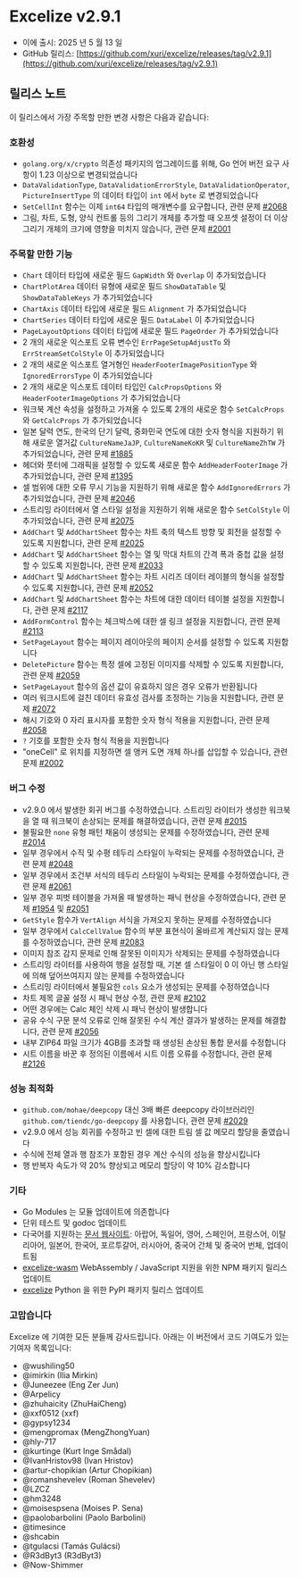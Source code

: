 # Excelize v2.9.1

* 이에 출시: 2025 년 5 월 13 일
* GitHub 릴리스: [https://github.com/xuri/excelize/releases/tag/v2.9.1](https://github.com/xuri/excelize/releases/tag/v2.9.1)

## 릴리스 노트

이 릴리스에서 가장 주목할 만한 변경 사항은 다음과 같습니다:

### 호환성

* `golang.org/x/crypto` 의존성 패키지의 업그레이드를 위해, Go 언어 버전 요구 사항이 1.23 이상으로 변경되었습니다
* `DataValidationType`, `DataValidationErrorStyle`, `DataValidationOperator`, `PictureInsertType` 의 데이터 타입이 `int` 에서 `byte` 로 변경되었습니다
* `SetCellInt` 함수는 이제 `int64` 타입의 매개변수를 요구합니다, 관련 문제 [#2068](https://github.com/xuri/excelize/issues/2068)
* 그림, 차트, 도형, 양식 컨트롤 등의 그리기 개체를 추가할 때 오프셋 설정이 더 이상 그리기 개체의 크기에 영향을 미치지 않습니다, 관련 문제 [#2001](https://github.com/xuri/excelize/issues/2001)

### 주목할 만한 기능

* `Chart` 데이터 타입에 새로운 필드 `GapWidth` 와 `Overlap` 이 추가되었습니다
* `ChartPlotArea` 데이터 유형에 새로운 필드 `ShowDataTable` 및 `ShowDataTableKeys` 가 추가되었습니다
* `ChartAxis` 데이터 타입에 새로운 필드 `Alignment` 가 추가되었습니다
* `ChartSeries` 데이터 타입에 새로운 필드 `DataLabel` 이 추가되었습니다
* `PageLayoutOptions` 데이터 타입에 새로운 필드 `PageOrder` 가 추가되었습니다
* 2 개의 새로운 익스포트 오류 변수인 `ErrPageSetupAdjustTo` 와 `ErrStreamSetColStyle` 이 추가되었습니다
* 2 개의 새로운 익스포트 열거형인 `HeaderFooterImagePositionType` 와 `IgnoredErrorsType` 이 추가되었습니다
* 2 개의 새로운 익스포트 데이터 타입인 `CalcPropsOptions` 와 `HeaderFooterImageOptions` 가 추가되었습니다
* 워크북 계산 속성을 설정하고 가져올 수 있도록 2개의 새로운 함수 `SetCalcProps` 와 `GetCalcProps` 가 추가되었습니다
* 일본 달력 연도, 한국의 단기 달력, 중화민국 연도에 대한 숫자 형식을 지원하기 위해 새로운 열거값 `CultureNameJaJP`, `CultureNameKoKR` 및 `CultureNameZhTW` 가 추가되었습니다, 관련 문제 [#1885](https://github.com/xuri/excelize/issues/1885)
* 헤더와 풋터에 그래픽을 설정할 수 있도록 새로운 함수 `AddHeaderFooterImage` 가 추가되었습니다, 관련 문제 [#1395](https://github.com/xuri/excelize/issues/1395)
* 셀 범위에 대한 오류 무시 기능을 지원하기 위해 새로운 함수 `AddIgnoredErrors` 가 추가되었습니다, 관련 문제 [#2046](https://github.com/xuri/excelize/issues/2046)
* 스트리밍 라이터에서 열 스타일 설정을 지원하기 위해 새로운 함수 `SetColStyle` 이 추가되었습니다, 관련 문제 [#2075](https://github.com/xuri/excelize/issues/2075)
* `AddChart` 및 `AddChartSheet` 함수는 차트 축의 텍스트 방향 및 회전을 설정할 수 있도록 지원합니다, 관련 문제 [#2025](https://github.com/xuri/excelize/issues/2025)
* `AddChart` 및 `AddChartSheet` 함수는 열 및 막대 차트의 간격 폭과 중첩 값을 설정할 수 있도록 지원합니다, 관련 문제 [#2033](https://github.com/xuri/excelize/issues/2033)
* `AddChart` 및 `AddChartSheet` 함수는 차트 시리즈 데이터 레이블의 형식을 설정할 수 있도록 지원합니다, 관련 문제 [#2052](https://github.com/xuri/excelize/issues/2052)
* `AddChart` 및 `AddChartSheet` 함수는 차트에 대한 데이터 테이블 설정을 지원합니다, 관련 문제 [#2117](https://github.com/xuri/excelize/issues/2117)
* `AddFormControl` 함수는 체크박스에 대한 셀 링크 설정을 지원합니다, 관련 문제 [#2113](https://github.com/xuri/excelize/issues/2113)
* `SetPageLayout` 함수는 페이지 레이아웃의 페이지 순서를 설정할 수 있도록 지원합니다
* `DeletePicture` 함수는 특정 셀에 고정된 이미지를 삭제할 수 있도록 지원합니다, 관련 문제 [#2059](https://github.com/xuri/excelize/issues/2059)
* `SetPageLayout` 함수의 옵션 값이 유효하지 않은 경우 오류가 반환됩니다
* 여러 워크시트에 걸친 데이터 유효성 검사를 조정하는 기능을 지원합니다, 관련 문제 [#2072](https://github.com/xuri/excelize/issues/2072)
* 해시 기호와 0 자리 표시자를 포함한 숫자 형식 적용을 지원합니다, 관련 문제 [#2058](https://github.com/xuri/excelize/issues/2058)
* `?` 기호를 포함한 숫자 형식 적용을 지원합니다
* "oneCell" 로 위치를 지정하면 셀 앵커 도면 개체 하나를 삽입할 수 있습니다, 관련 문제 [#2002](https://github.com/xuri/excelize/issues/2002)

### 버그 수정

* v2.9.0 에서 발생한 회귀 버그를 수정하였습니다. 스트리밍 라이터가 생성한 워크북을 열 때 워크북이 손상되는 문제를 해결하였습니다, 관련 문제 [#2015](https://github.com/xuri/excelize/issues/2015)
* 불필요한 `none` 유형 패턴 채움이 생성되는 문제를 수정하였습니다, 관련 문제 [#2014](https://github.com/xuri/excelize/issues/2014)
* 일부 경우에서 수직 및 수평 테두리 스타일이 누락되는 문제를 수정하였습니다, 관련 문제 [#2048](https://github.com/xuri/excelize/issues/2048)
* 일부 경우에서 조건부 서식의 테두리 스타일이 누락되는 문제를 수정하였습니다, 관련 문제 [#2061](https://github.com/xuri/excelize/issues/2061)
* 일부 경우 피벗 테이블을 가져올 때 발생하는 패닉 현상을 수정하였습니다, 관련 문제 [#1954](https://github.com/xuri/excelize/issues/1954) 및 [#2051](https://github.com/xuri/excelize/issues/2051)
* `GetStyle` 함수가 `VertAlign` 서식을 가져오지 못하는 문제를 수정하였습니다
* 일부 경우에서 `CalcCellValue` 함수의 부분 표현식이 올바르게 계산되지 않는 문제를 수정하였습니다, 관련 문제 [#2083](https://github.com/xuri/excelize/issues/2083)
* 이미지 참조 감지 문제로 인해 잘못된 이미지가 삭제되는 문제를 수정하였습니다
* 스트리밍 라이터를 사용하여 행을 설정할 때, 기본 셀 스타일이 0 이 아닌 행 스타일에 의해 덮어쓰여지지 않는 문제를 수정하였습니다
* 스트리밍 라이터에서 불필요한 `cols` 요소가 생성되는 문제를 수정하였습니다
* 차트 제목 글꼴 설정 시 패닉 현상 수정, 관련 문제 [#2102](https://github.com/xuri/excelize/issues/2102)
* 어떤 경우에는 Calc 체인 삭제 시 패닉 현상이 발생합니다
* 공유 수식 구문 분석 오류로 인해 잘못된 수식 계산 결과가 발생하는 문제를 해결합니다, 관련 문제 [#2056](https://github.com/xuri/excelize/issues/2056)
* 내부 ZIP64 파일 크기가 4GB를 초과할 때 생성된 손상된 통합 문서를 수정합니다
* 시트 이름을 바꾼 후 정의된 이름에서 시트 이름 오류를 수정합니다, 관련 문제 [#2126](https://github.com/xuri/excelize/issues/2126)

### 성능 최적화

* `github.com/mohae/deepcopy` 대신 3배 빠른 deepcopy 라이브러리인 `github.com/tiendc/go-deepcopy` 를 사용합니다, 관련 문제 [#2029](https://github.com/xuri/excelize/issues/2029)
* v2.9.0 에서 성능 회귀를 수정하고 빈 셀에 대한 트림 셀 값 메모리 할당을 줄였습니다
* 수식에 전체 열과 행 참조가 포함된 경우 계산 수식의 성능을 향상시킵니다
* 행 반복자 속도가 약 20% 향상되고 메모리 할당이 약 10% 감소합니다

### 기타

* Go Modules 는 모듈 업데이트에 의존합니다
* 단위 테스트 및 godoc 업데이트
* 다국어를 지원하는 [문서 웹사이트](https://xuri.me/excelize): 아랍어, 독일어, 영어, 스페인어, 프랑스어, 이탈리아어, 일본어, 한국어, 포르투갈어, 러시아어, 중국어 간체 및 중국어 번체, 업데이트됨
* [excelize-wasm](https://github.com/xuri/excelize-wasm) WebAssembly / JavaScript 지원을 위한 NPM 패키지 릴리스 업데이트
* [excelize](https://github.com/xuri/excelize-py) Python 을 위한 PyPI 패키지 릴리스 업데이트

### 고맙습니다

Excelize 에 기여한 모든 분들께 감사드립니다. 아래는 이 버전에서 코드 기여도가 있는 기여자 목록입니다:

* @wushiling50
* @imirkin (Ilia Mirkin)
* @Juneezee (Eng Zer Jun)
* @Arpelicy
* @zhuhaicity (ZhuHaiCheng)
* @xxf0512 (xxf)
* @gypsy1234
* @mengpromax (MengZhongYuan)
* @hly-717
* @kurtinge (Kurt Inge Smådal)
* @IvanHristov98 (Ivan Hristov)
* @artur-chopikian (Artur Chopikian)
* @romanshevelev (Roman Shevelev)
* @LZCZ
* @hm3248
* @moisespsena (Moises P. Sena)
* @paolobarbolini (Paolo Barbolini)
* @timesince
* @shcabin
* @tgulacsi (Tamás Gulácsi)
* @R3dByt3 (R3dByt3)
* @Now-Shimmer
